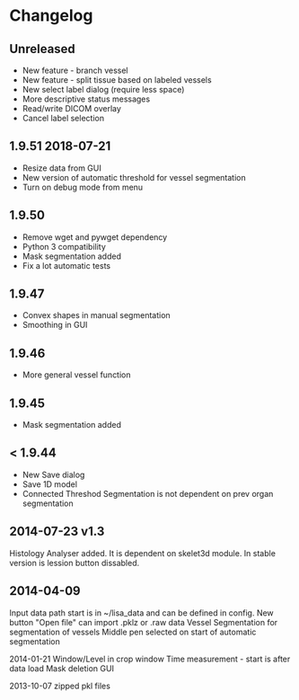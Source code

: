 # Changelog 

## Unreleased 

* New feature - branch vessel
* New feature - split tissue based on labeled vessels
* New select label dialog (require less space)
* More descriptive status messages
* Read/write DICOM overlay
* Cancel label selection

## 1.9.51 2018-07-21

* Resize data from GUI
* New version of automatic threshold for vessel segmentation
* Turn on debug mode from menu

## 1.9.50

* Remove wget and pywget dependency
* Python 3 compatibility
* Mask segmentation added
* Fix a lot automatic tests


## 1.9.47

* Convex shapes in manual segmentation
* Smoothing in GUI

## 1.9.46

* More general vessel function

## 1.9.45

* Mask segmentation added

## < 1.9.44

* New Save dialog
* Save 1D model
* Connected Threshod Segmentation is not dependent on prev organ segmentation



## 2014-07-23 v1.3
Histology Analyser added. It is dependent on skelet3d module.
In stable version is lession button dissabled.

## 2014-04-09
Input data path start is in ~/lisa_data and can be defined in config.
New button "Open file" can import .pklz or .raw data
Vessel Segmentation for segmentation of vessels
Middle pen selected on start of automatic segmentation



2014-01-21
Window/Level in crop window
Time measurement - start is after data load
Mask deletion
GUI


2013-10-07 zipped pkl files

